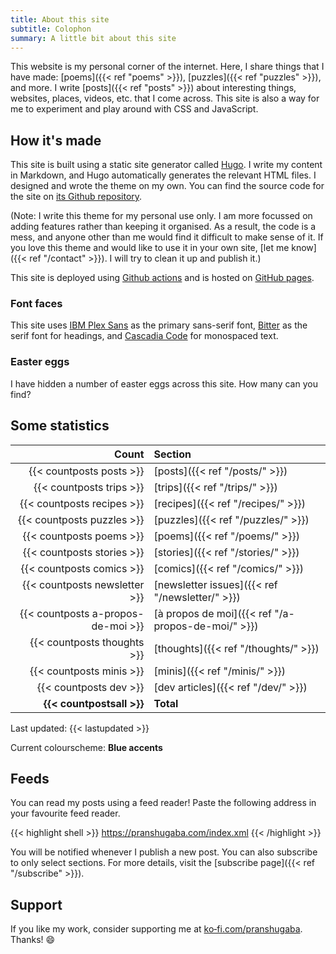 ```yaml
---
title: About this site
subtitle: Colophon
summary: A little bit about this site
---
```


This website is my personal corner of the internet. Here, I share things that I have made: [poems]({{< ref "poems" >}}), [puzzles]({{< ref "puzzles" >}}), and more. I write [posts]({{< ref "posts" >}}) about interesting things, websites, places, videos, etc. that I come across. This site is also a way for me to experiment and play around with CSS and JavaScript.

## How it's made

This site is built using a static site generator called [Hugo](https://gohugo.io). I write my content in Markdown, and Hugo automatically generates the relevant HTML files.
I designed and wrote the theme on my own. You can find the source code for the site on [its Github repository](https://github.com/pranshugaba/hugo-website/).

(Note: I write this theme for my personal use only. I am more focussed on adding features rather than keeping it organised. As a result, the code is a mess, and anyone other than me would find it difficult to make sense of it. If you love this theme and would like to use it in your own site, [let me know]({{< ref "/contact" >}}). I will try to clean it up and publish it.)

This site is deployed using [Github actions](https://github.com/features/actions) and is hosted on [GitHub pages](https://pages.github.com/).

### Font faces

This site uses [IBM Plex Sans](https://github.com/IBM/plex) as the primary sans-serif font, [<span style="font-family: var(--font-serif)">Bitter<span>](https://github.com/solmatas/Bitter) as the serif font for headings, and [<span style="font-family: var(--font-mono)">Cascadia Code</span>](https://github.com/microsoft/cascadia-code) for monospaced text. 

### Easter eggs

I have hidden a number of easter eggs across this site. How many can you find?

## Some statistics

|                         Count | Section                                         |
| ----------------------------: | :---------------------------------------------- |
|      {{< countposts posts >}} | [posts]({{< ref "/posts/" >}})                  |
|      {{< countposts trips >}} | [trips]({{< ref "/trips/" >}})                  |
|    {{< countposts recipes >}} | [recipes]({{< ref "/recipes/" >}})              |
|    {{< countposts puzzles >}} | [puzzles]({{< ref "/puzzles/" >}})              |
|      {{< countposts poems >}} | [poems]({{< ref "/poems/" >}})                  |
|    {{< countposts stories >}} | [stories]({{< ref "/stories/" >}})              |
|     {{< countposts comics >}} | [comics]({{< ref "/comics/" >}})                |
| {{< countposts newsletter >}} | [newsletter issues]({{< ref "/newsletter/" >}}) |
| {{< countposts a-propos-de-moi >}} | [à propos de moi]({{< ref "/a-propos-de-moi/" >}}) |
|   {{< countposts thoughts >}} | [thoughts]({{< ref "/thoughts/" >}})            |
|      {{< countposts minis >}} | [minis]({{< ref "/minis/" >}})                  |
|        {{< countposts dev >}} | [dev articles]({{< ref "/dev/" >}})             |
|     **{{< countpostsall >}}** | **Total**                                       |

Last updated: {{< lastupdated >}}

Current colourscheme: **Blue accents**

## Feeds

You can read my posts using a feed reader!
Paste the following address in your favourite feed reader.

{{< highlight shell >}}
https://pranshugaba.com/index.xml
{{< /highlight >}}

You will be notified whenever I publish a new post. You can also subscribe to only select sections.
For more details, visit the [subscribe page]({{< ref "/subscribe" >}}).

## Support

If you like my work, consider supporting me at [ko&#8209;fi.com/pranshugaba](https://ko-fi.com/pranshugaba).
Thanks! :smile:
